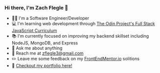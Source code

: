 ### Hi there, I'm Zach Flegle 👋

* :man_technologist:  I'm a Software Engineer/Developer
* :computer:  I'm learning web development through [The Odin Project's Full Stack JavaScript Curriculum](https://www.theodinproject.com/paths)
* :books:  I'm currently focused on improving my backend skillset including NodeJS, MongoDB, and Express
* 💬  Ask me about anything
* :incoming_envelope:  Reach me at zflegle3@gmail.com
* :pencil2:  Leave me some feedback on my [FrontEndMentor.io](https://www.frontendmentor.io/profile/zflegle3) solitions
* :open_file_folder:  [Checkout my portfolio here!](https://zflegle3.github.io/portfolio-22/)
 

<!--
**zflegle3/zflegle3** is a ✨ _special_ ✨ repository because its `README.md` (this file) appears on your GitHub profile.

Here are some ideas to get you started:

- 🔭 I’m currently working on ...
- 🌱 I’m currently learning ...
- 👯 I’m looking to collaborate on ...
- 🤔 I’m looking for help with ...
- 💬 Ask me about ...
- 📫 How to reach me: ...
- 😄 Pronouns: ...
- ⚡ Fun fact: ...
-->
